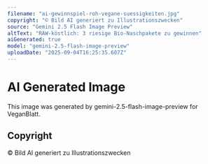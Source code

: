 ```yaml
---
filename: "ai-gewinnspiel-roh-vegane-suessigkeiten.jpg"
copyright: "© Bild AI generiert zu Illustrationszwecken"
source: "Gemini 2.5 Flash Image Preview"
altText: "RAW-köstlich: 3 riesige Bio-Naschpakete zu gewinnen"
aiGenerated: true
model: "gemini-2.5-flash-image-preview"
uploadDate: "2025-09-04T16:25:35.607Z"
---
```


# AI Generated Image

This image was generated by gemini-2.5-flash-image-preview for VeganBlatt.

## Copyright
© Bild AI generiert zu Illustrationszwecken
